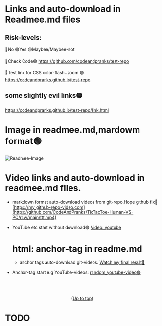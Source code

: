 <a id="up"></a>
#  Links and auto-download in Readmee.md files 
## Risk-levels:
 
  🔴No  🟢Yes  🟡Maybee/Maybee-not
  
🔗Check Code🟢
https://github.com/codeandpranks/test-repo 
 
🔗Test link for CSS color-flash+zoom 🟢
https://codeandpranks.github.io/test-repo

## some slightly evil links🟡
https://codeandpranks.github.io/test-repo/link.html

# Image in readmee.md,mardowm format🟢
![Readmee-Image](https://github.com/CodeAndPranks/test-repo/blob/main/PXL_20250203_231900952.jpg)
# Video links and auto-download in readmee.md files.
- markdown format auto-download videos 
from git-repo.Hope github fix🔴
[https://my_github-repo-video.com](https://github.com/CodeAndPranks/TicTacToe-Human-VS-PC/raw/main/ttt.mp4)

- YouTube etc start without download🟢
[Video: youtube](https://youtube.com)

  # html: anchor-tag in readme.md
  - anchor tags auto-download git-videos.
<a href="https://github.com/CodeAndPranks/TicTacToe-Human-VS-PC/raw/main/ttt.mp4" target="_blank">Watch my final result🔴</a>

- Anchor-tag start e.g YouTube-videos:
<a href="https://youtu.be/VS6UOyTb5eU?si=nfloz13KWQ7gBCOV" target="_blank">random_youtube-video🟢</a>

<br><br>
<p align="center">(<a href="#up">Up to top</a>)</p>

# TODO
